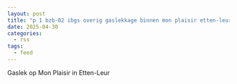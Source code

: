 ```yaml
---
layout: post
title: "p 1 bzb-02 ibgs overig gaslekkage binnen mon plaisir etten-leur 203093 203432"
date: 2025-04-30
categories: 
  - rss
tags: 
  - feed
---
```


Gaslek op Mon Plaisir in Etten-Leur
